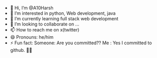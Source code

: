 - 👋 Hi, I’m @A10Harsh
- 👀 I’m interested in python, Web development, java
- 🌱 I’m currently learning full stack web development
- 💞️ I’m looking to collaborate on ...
- 📫 How to reach me on x(twitter)
- 😄 Pronouns: he/him
- ⚡ Fun fact: Someone: Are you committed??
                Me : Yes I committed to github. 🤝😂

<!---
A10Harsh/A10Harsh is a ✨ special ✨ repository because its `README.md` (this file) appears on your GitHub profile.
You can click the Preview link to take a look at your changes.
--->
